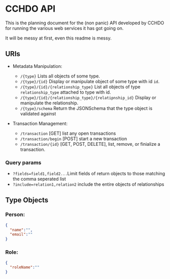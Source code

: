 # CCHDO API
This is the planning document for the (non panic) API developed by CCHDO
for running the various web services it has got going on.

It will be messy at first, even this readme is messy.

## URIs

* Metadata Manipulation:
  * `/{type}` Lists all objects of some type.
  * `/{type}/{id}` Display or manipulate object of some type with id `id`.
  * `/{type}/{id}/{relationship_type}` List all objects of type `relationship_type` attached to type with id.
  * `/{type}/{id}/{relationship_type}/{relatipnship_id}` Display or manipulate the relationship.
  * `/{type}/schema` Return the JSONSchema that the type object is validated against

* Transaction Management:
  * `/transaction` [GET] list any open transactions
  * `/transaction/begin` [POST] start a new transaction
  * `/transaction/{id}` [GET, POST, DELETE], list, remove, or finialize
      a transaction.

### Query params

* `?fields=field1,field2...`Limit fields of return objects to those matching the comma seperated list
* `?include=relation1,relation2` include the entire objects of relationships


## Type Objects

### Person:
```json
{
  "name":"",
  "email":""
}
```

### Role:
```json
{
  "roleName":""
}
```
